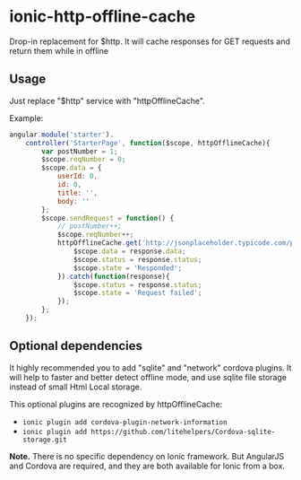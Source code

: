 # ionic-http-offline-cache
Drop-in replacement for $http. It will cache responses for GET requests and return them while in offline


## Usage
Just replace "$http" service with "httpOfflineCache". 

Example:

```javascript
angular.module('starter').
    controller('StarterPage', function($scope, httpOfflineCache){
        var postNumber = 1;
        $scope.reqNumber = 0;
        $scope.data = {
            userId: 0,
            id: 0,
            title: '',
            body: ''
        };
        $scope.sendRequest = function() {
            // postNumber++;
            $scope.reqNumber++;
            httpOfflineCache.get('http://jsonplaceholder.typicode.com/posts/'+postNumber).then(function(response){
                $scope.data = response.data;
                $scope.status = response.status;
                $scope.state = 'Responded';
            }).catch(function(response){
                $scope.status = response.status;
                $scope.state = 'Request failed';
            });
        };
    });
```

## Optional dependencies

It highly recommended you to add "sqlite" and "network" cordova plugins. It will help to faster and better detect offline mode, and use sqlite file storage instead of small Html Local storage.

This optional plugins are recognized by httpOfflineCache:

* ```ionic plugin add cordova-plugin-network-information```
* ```ionic plugin add https://github.com/litehelpers/Cordova-sqlite-storage.git```

**Note.** There is no specific dependency on Ionic framework. But AngularJS and Cordova are required, and they are both available for Ionic from a box.
